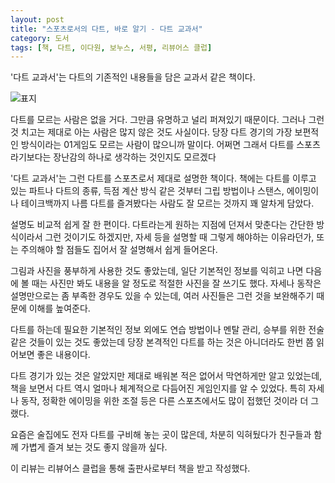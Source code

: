 ```yaml
---
layout: post
title: "스포츠로서의 다트, 바로 알기 - 다트 교과서"
category: 도서
tags: [책, 다트, 이다원, 보누스, 서평, 리뷰어스 클럽]
---
```


'다트 교과서'는
다트의 기존적인 내용들을 담은 교과서 같은 책이다.

![표지](https://lh3.googleusercontent.com/YxLzpSOkTRQLoYMvRYHF1mJLjVxvBG3cw6ArmeR8LZ3l5W2kyapvPprImAya4BIumpFkC4gZi-AcYw=s480)

다트를 모르는 사람은 없을 거다.
그만큼 유명하고 널리 퍼져있기 때문이다.
그러나 그런 것 치고는 제대로 아는 사람은 많지 않은 것도 사실이다.
당장 다트 경기의 가장 보편적인 방식이라는 01게임도 모르는 사람이 많으니까 말이다.
어쩌면 그래서 다트를 스포츠라기보다는 장난감의 하나로 생각하는 것인지도 모르겠다

'다트 교과서'는 그런 다트를 스포츠로서 제대로 설명한 책이다.
책에는 다트를 이루고 있는 파트나 다트의 종류, 득점 계산 방식 같은 것부터
그립 방법이나 스탠스, 에이밍이나 테이크백까지
나름 다트를 즐겨봤다는 사람도 잘 모르는 것까지 꽤 알차게 담았다.

설명도 비교적 쉽게 잘 한 편이다.
다트라는게 원하는 지점에 던져서 맞춘다는 간단한 방식이라서 그런 것이기도 하겠지만,
자세 등을 설명할 때 그렇게 해야하는 이유라던가,
또는 주의해야 할 점들도 집어서 잘 설명해서 쉽게 들어온다.

그림과 사진을 풍부하게 사용한 것도 좋았는데,
일단 기본적인 정보를 익히고 나면
다음에 볼 때는 사진만 봐도 내용을 알 정도로
적절한 사진을 잘 쓰기도 했다.
자세나 동작은 설명만으로는 좀 부족한 경우도 있을 수 있는데,
여러 사진들은 그런 것을 보완해주기 때문에 이해를 높여준다.

다트를 하는데 필요한 기본적인 정보 외에도
연습 방법이나 멘탈 관리, 승부를 위한 전술 같은 것들이 있는 것도 좋았는데
당장 본격적인 다트를 하는 것은 아니더라도 한번 쯤 읽어보면 좋은 내용이다.

다트 경기가 있는 것은 알았지만 제대로 배워본 적은 없어서 막연하게만 알고 있었는데,
책을 보면서 다트 역시 얼마나 체계적으로 다듬어진 게임인지를 알 수 있었다.
특히 자세나 동작, 정확한 에이밍을 위한 조절 등은
다른 스포츠에서도 많이 접했던 것이라 더 그랬다.

요즘은 술집에도 전자 다트를 구비해 놓는 곳이 많은데,
차분히 익혀뒀다가 친구들과 함께 가볍게 즐겨 보는 것도 좋지 않을까 싶다.



<div class="im im-info">
이 리뷰는 리뷰어스 클럽을 통해 출판사로부터 책을 받고 작성했다.
</div>
